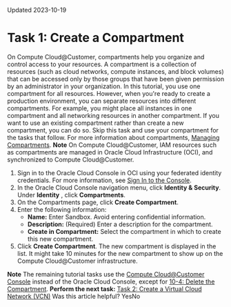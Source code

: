 Updated 2023-10-19
# Task 1: Create a Compartment
On Compute Cloud@Customer, compartments help you organize and control access to your resources. A compartment is a collection of resources (such as cloud networks, compute instances, and block volumes) that can be accessed only by those groups that have been given permission by an administrator in your organization.
In this tutorial, you use one compartment for all resources. However, when you're ready to create a production environment, you can separate resources into different compartments. For example, you might place all instances in one compartment and all networking resources in another compartment.
If you want to use an existing compartment rather than create a new compartment, you can do so. Skip this task and use your compartment for the tasks that follow.
For more information about compartments, [Managing Compartments](https://docs.oracle.com/iaas/Content/Identity/Tasks/managingcompartments.htm).
**Note**
On Compute Cloud@Customer, IAM resources such as compartments are managed in Oracle Cloud Infrastructure (OCI), and synchronized to Compute Cloud@Customer.
  1. Sign in to the Oracle Cloud Console in OCI using your federated identity credentials.
For more information, see [Sign In to the Console](https://docs.oracle.com/iaas/Content/GSG/Tasks/signingin.htm#Signing_In_to_the_Console).
  2. In the Oracle Cloud Console navigation menu, click **Identity & Security**. Under **Identity** , click **Compartments**.
  3. On the Compartments page, click **Create Compartment**.
  4. Enter the following information:
     * **Name:** Enter Sandbox.
Avoid entering confidential information.
     * **Description:** (Required) Enter a description for the compartment.
     * **Create in Compartment:** Select the compartment in which to create this new compartment.
  5. Click **Create Compartment**.
The new compartment is displayed in the list.
It might take 10 minutes for the new compartment to show up on the Compute Cloud@Customer infrastructure.


**Note**
The remaining tutorial tasks use the [Compute Cloud@Customer Console](https://docs.oracle.com/en-us/iaas/compute-cloud-at-customer/topics/overview/compute-cloud-customer-console.htm#accessing-the-console "Use the Compute Cloud@Customer Console to create and manage compute, storage and other resources on a Compute Cloud@Customer infrastructure.") instead of the Oracle Cloud Console, except for [10-4: Delete the Compartment](https://docs.oracle.com/en-us/iaas/compute-cloud-at-customer/topics/compute/10-clean-up-resources.htm#delete-the-compartment "You must remove all resources from a compartment before you can delete it, otherwise, the delete action fails and the compartment returns to an active state.").
**Perform the next task:**
[Task 2: Create a Virtual Cloud Network (VCN)](https://docs.oracle.com/en-us/iaas/compute-cloud-at-customer/topics/compute/create-a-virtual-cloud-network-vcn.htm#create-a-virtual-cloud-network-vcn)
Was this article helpful?
YesNo

